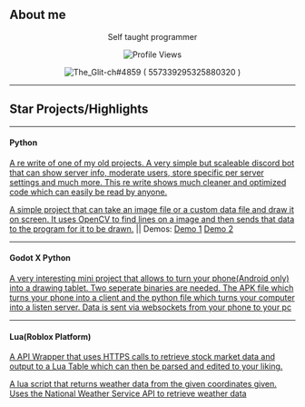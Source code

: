 ## About me
<p align="center"> Self taught programmer </p>

<p align="center"> <img src="https://komarev.com/ghpvc/?username=The-Glit-ch" alt="Profile Views" /> </p>  

<p align="center">
  <img src="https://discord.c99.nl/widget/theme-1/557339295325880320.png" alt="The_Glit-ch#4859 ( 557339295325880320 )"/>
</p>

---

## Star Projects/Highlights

---
#### Python
[A re write of one of my old projects. A very simple but scaleable discord bot that can show server info, moderate users, store specific per server settings and much more. This re write shows much cleaner and optimized code which can easily be read by anyone.](https://github.com/The-Glit-ch/Max)

[A simple project that can take an image file or a custom data file and draw it on screen. It uses OpenCV to find lines on a image and then sends that data to the program for it to be drawn.](https://github.com/The-Glit-ch/Free-Draw-Bot) || Demos: [Demo 1](https://www.youtube.com/watch?v=UJzhtRGQvMY) [Demo 2](https://www.youtube.com/watch?v=lRYzwfDA4sM)

---
#### Godot X Python

[A very interesting mini project that allows to turn your phone(Android only) into a drawing tablet. Two seperate binaries are needed. The APK file which turns your phone into a client and the python file which turns your computer into a listen server. Data is sent via websockets from your phone to your pc](https://github.com/The-Glit-ch/MobileTab)

---
#### Lua(Roblox Platform)
[A API Wrapper that uses HTTPS calls to retrieve stock market data and output to a Lua Table which can then be parsed and edited to your liking.](https://github.com/The-Glit-ch/Ro-Bloom)

[A lua script that returns weather data from the given coordinates given. Uses the National Weather Service API to retrieve weather data](https://github.com/The-Glit-ch/Roblox-Weather-Service)
